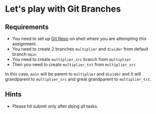 # Let's play with Git Branches

## Requirements
  - You need to set up [Git Repo](https://github.com/ak-s-0723/Assignment1) on shell where you are attempting this assignment.
  - You need to create 2 branches `multiplier` and `divider` from default branch `main`
  - You need to create `multiplier_src` branch from `multiplier`
  - Then you need to create `multiplier_tst` from `multiplier_src`

In this case, `main` will be parent to `multiplier` and `divider` and it will grandparent to `multiplier_src` and great grandparent to `multiplier_tst`.

## Hints
 - Please hit submit only after doing all tasks.